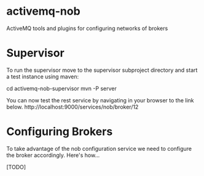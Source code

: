 activemq-nob
============

ActiveMQ tools and plugins for configuring networks of brokers


 Supervisor
 ==========
 
 To run the supervisor move to the supervisor subproject directory and start a test instance using maven:
 
 cd activemq-nob-supervisor
 mvn -P server
 
 You can now test the rest service by navigating in your browser to the link below.
 http://localhost:9000/services/nob/broker/12
 
 Configuring Brokers
 ===================
 
 To take advantage of the nob configuration service we need to configure the broker accordingly.
 Here's how...
 
 [TODO]